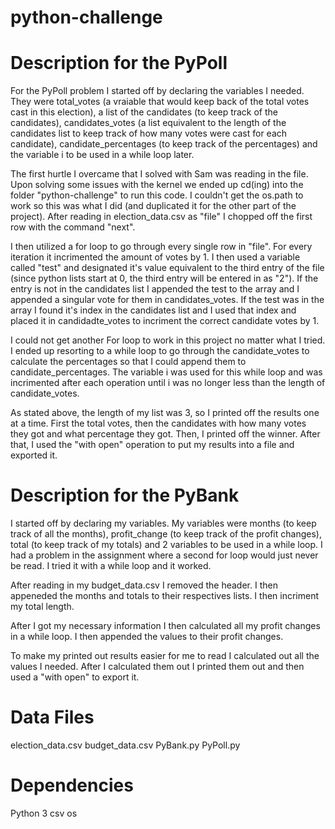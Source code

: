 # python-challenge

# Description for the PyPoll
For the PyPoll problem I started off by declaring the variables I needed. They were total_votes (a vraiable that would keep back of the total votes cast in this election), a list of the candidates (to keep track of the candidates), candidates_votes (a list equivalent to the length of the candidates list to keep track of how many votes were cast for each candidate), candidate_percentages (to keep track of the percentages) and the variable i to be used in a while loop later.

The first hurtle I overcame that I solved with Sam was reading in the file. Upon solving some issues with the kernel we ended up cd(ing) into the folder "python-challenge" to run this code. I couldn't get the os.path to work so this was what I did (and duplicated it for the other part of the project). After reading in election_data.csv as "file" I chopped off the first row with the command "next".

I then utilized a for loop to go through every single row in "file". For every iteration it incrimented the amount of votes by 1. I then used a variable called "test" and designated it's value equivalent to the third entry of the file (since python lists start at 0, the third entry will be entered in as "2"). If the entry is not in the candidates list I appended the test to the array and I appended a singular vote for them in candidates_votes. If the test was in the array I found it's index in the candidates list and I used that index and placed it in candidadte_votes to incriment the correct candidate votes by 1.

I could not get another For loop to work in this project no matter what I tried. I ended up resorting to a while loop to go through the candidate_votes to calculate the percentages so that I could append them to candidate_percentages. The variable i was used for this while loop and was incrimented after each operation until i was no longer less than the length of candidate_votes.

As stated above, the length of my list was 3, so I printed off the results one at a time. First the total votes, then the candidates with how many votes they got and what percentage they got. Then, I printed off the winner. After that, I used the "with open" operation to put my results into a file and exported it.

# Description for the PyBank
I started off by declaring my variables. My variables were months (to keep track of all the months), profit_change (to keep track of the profit changes), total (to keep track of my totals) and 2 variables to be used in a while loop. I had a problem in the assignment where a second for loop would just never be read. I tried it with a while loop and it worked.

After reading in my budget_data.csv I removed the header. I then appeneded the months and totals to their respectives lists. I then incriment my total length.

After I got my necessary information I then calculated all my profit changes in a while loop. I then appended the values to their profit changes.

To make my printed out results easier for me to read I calculated out all the values I needed. After I calculated them out I printed them out and then used a "with open" to export it.

# Data Files
election_data.csv
budget_data.csv
PyBank.py
PyPoll.py

# Dependencies
Python 3
csv
os
